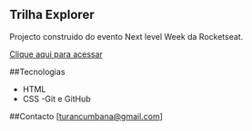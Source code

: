 ## Trilha Explorer

Projecto construido do evento Next level Week da Rocketseat.

[Clique aqui para acessar](https://moisescumbana.github.io/esport)

##Tecnologias
- HTML
- CSS
 -Git e GitHub

##Contacto
[turancumbana@gmail.com]
